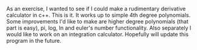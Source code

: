 As an exercise, I wanted to see if I could make a rudimentary derivative calculator in c++. This is it. It works up to simple 4th degree 
polynomials. Some improvements I'd like to make are higher degree polynomials (that part is easy), pi, log, ln and euler's number functionality. 
Also separately I would like to work on an integration calculator. Hopefully will update this program in the future.
